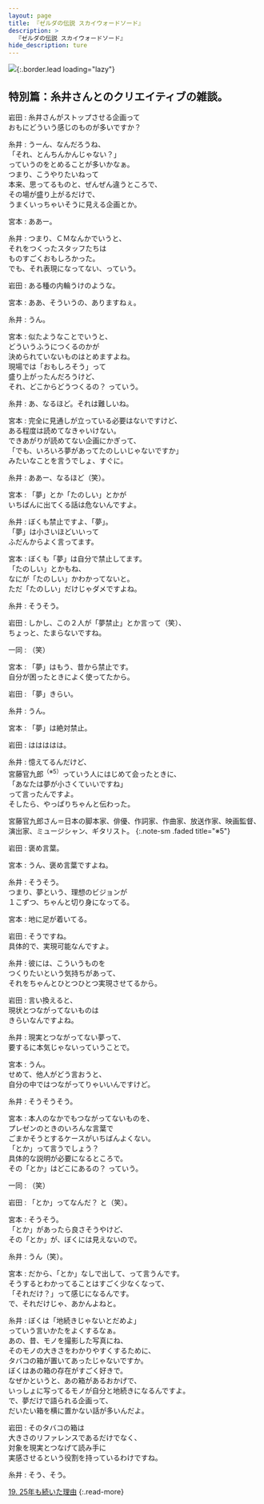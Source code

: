 ```yaml
---
layout: page
title: 『ゼルダの伝説 スカイウォードソード』
description: >
  『ゼルダの伝説 スカイウォードソード』
hide_description: ture
---
```


![](/interviews/jp/wii/souj/sp/img/mainvisual18.jpg){:.border.lead loading="lazy"}

## 特別篇：糸井さんとのクリエイティブの雑談。

岩田
: 糸井さんがストップさせる企画って<br>おもにどういう感じのものが多いですか？

糸井
: うーん、なんだろうね、<br>「それ、とんちんかんじゃない？」<br>っていうのをとめることが多いかなぁ。<br>つまり、こうやりたいねって<br>本来、思ってるものと、ぜんぜん違うところで、<br>その場が盛り上がるだけで、<br>うまくいっちゃいそうに見える企画とか。

宮本
: ああー。

糸井
: つまり、ＣＭなんかでいうと、<br>それをつくったスタッフたちは<br>ものすごくおもしろかった。<br>でも、それ表現になってない、っていう。

岩田
: ある種の内輪うけのような。

宮本
: ああ、そういうの、ありますねぇ。

糸井
: うん。

宮本
: 似たようなことでいうと、<br>どういうふうにつくるのかが<br>決められていないものはとめますよね。<br>現場では「おもしろそう」って<br>盛り上がったんだろうけど、<br>それ、どこからどうつくるの？ っていう。

糸井
: あ、なるほど。それは難しいね。

宮本
: 完全に見通しが立っている必要はないですけど、<br>ある程度は読めてなきゃいけない。<br>できあがりが読めてない企画にかぎって、<br>「でも、いろいろ夢があってたのしいじゃないですか」<br>みたいなことを言うでしょ、すぐに。

糸井
: ああー、なるほど（笑）。

宮本
: 「夢」とか「たのしい」とかが<br>いちばんに出てくる話は危ないんですよ。

糸井
: ぼくも禁止ですよ、「夢」。<br>「夢」は小さいほどいいって<br>ふだんからよく言ってます。

宮本
: ぼくも「夢」は自分で禁止してます。<br>「たのしい」とかもね、<br>なにが「たのしい」かわかってないと。<br>ただ「たのしい」だけじゃダメですよね。

糸井
: そうそう。

岩田
: しかし、この２人が「夢禁止」とか言って（笑）、<br>ちょっと、たまらないですね。

一同
: （笑）

宮本
: 「夢」はもう、昔から禁止です。<br>自分が困ったときによく使ってたから。

岩田
: 「夢」きらい。

糸井
: うん。

宮本
: 「夢」は絶対禁止。

岩田
: ははははは。

糸井
: 憶えてるんだけど、<br>宮藤官九郎<sup>（※5）</sup>っていう人にはじめて会ったときに、<br>「あなたは夢が小さくていいですね」<br>って言ったんですよ。<br>そしたら、やっぱりちゃんと伝わった。

宮藤官九郎さん＝日本の脚本家、俳優、作詞家、作曲家、放送作家、映画監督、演出家、ミュージシャン、ギタリスト。
{:.note-sm .faded title="※5"}

岩田
: 褒め言葉。

宮本
: うん、褒め言葉ですよね。

糸井
: そうそう。<br>つまり、夢という、理想のビジョンが<br>１こずつ、ちゃんと切り身になってる。

宮本
: 地に足が着いてる。

岩田
: そうですね。<br>具体的で、実現可能なんですよ。

糸井
: 彼には、こういうものを<br>つくりたいという気持ちがあって、<br>それをちゃんとひとつひとつ実現させてるから。

岩田
: 言い換えると、<br>現状とつながってないものは<br>きらいなんですよね。

糸井
: 現実とつながってない夢って、<br>要するに本気じゃないっていうことで。

宮本
: うん。<br>せめて、他人がどう言おうと、<br>自分の中ではつながってりゃいいんですけど。

糸井
: そうそうそう。

宮本
: 本人のなかでもつながってないものを、<br>プレゼンのときのいろんな言葉で<br>ごまかそうとするケースがいちばんよくない。<br>「とか」って言うでしょう？<br>具体的な説明が必要になるところで。<br>その「とか」はどこにあるの？ っていう。

一同
: （笑）

岩田
: 「とか」ってなんだ？ と（笑）。

宮本
: そうそう。<br>「とか」があったら良さそうやけど、<br>その「とか」が、ぼくには見えないので。

糸井
: うん（笑）。

宮本
: だから、「とか」なしで出して、って言うんです。<br>そうするとわかってることはすごく少なくなって、<br>「それだけ？」って感じになるんです。<br>で、それだけじゃ、あかんよねと。

糸井
: ぼくは「地続きじゃないとだめよ」<br>っていう言いかたをよくするなぁ。<br>あの、昔、モノを撮影した写真にね、<br>そのモノの大きさをわかりやすくするために、<br>タバコの箱が置いてあったじゃないですか。<br>ぼくはあの箱の存在がすごく好きで。<br>なぜかというと、あの箱があるおかげで、<br>いっしょに写ってるモノが自分と地続きになるんですよ。<br>で、夢だけで語られる企画って、<br>だいたい箱を横に置かない話が多いんだよ。

岩田
: そのタバコの箱は<br>大きさのリファレンスであるだけでなく、<br>対象を現実とつなげて読み手に<br>実感させるという役割を持っているわけですね。

糸井
: そう、そう。

[19. 25年も続いた理由](19.md)
{:.read-more}


